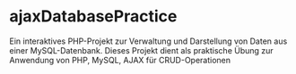 # ajaxDatabasePractice
Ein interaktives PHP-Projekt zur Verwaltung und Darstellung von Daten aus einer MySQL-Datenbank. Dieses Projekt dient als praktische Übung zur Anwendung von PHP, MySQL, AJAX für CRUD-Operationen
